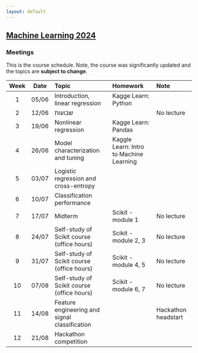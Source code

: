```yaml
---
layout: default
---
```


## [Machine Learning 2024](suppl/ml/ml2024/)

### Meetings
This is the course schedule. Note, the course was significantly updated and the topics are **subject to change**.

| Week | Date  | Topic                                         | Homework                                    | Note                |
|:----:|:-----:|:----------------------------------------------|:--------------------------------------------|:--------------------|
|  1   | 05/06 | Introduction, linear regression               | Kagge Learn: Python                               |                     |
|  2   | 12/06 | שבועות                                        |                               | No lecture          |
|  3   | 19/06 | Nonlinear regression                          | Kagge Learn: Pandas                                             |                     |
|  4   | 26/06 | Model characterization and tuning             | Kaggle Learn: Intro to Machine Learning     |                     |
|  5   | 03/07 | Logistic regression and cross-entropy         |        |
|  6   | 10/07 | Classification performance                    |                                             |                     |
|  7   | 17/07 | Midterm                                       | Scikit - module 1                           | No lecture          |
|  8   | 24/07 | Self-study of Scikit course (office hours)    | Scikit - module 2, 3                        | No lecture          |
|  9   | 31/07 | Self-study of Scikit course (office hours)    | Scikit - module 4, 5                        | No lecture          |
|  10  | 07/08 | Self-study of Scikit course (office hours)    | Scikit - module 6, 7                        | No lecture          |
|  11  | 14/08 | Feature engineering and signal classification |           | Hackathon headstart |
|  12  | 21/08 | Hackathon competition                         |                                             |                     |
